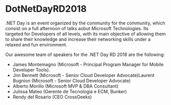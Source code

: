 # DotNetDayRD2018
.NET Day is an event organized by the community for the community, which consist on a full afternoon of talks aobut Microsoft Technologies. Its targeted for Developers of all levels, with its main objective of allowing them to share their knowledge and increase their networking skills under a relaxed and fun environment.

Our awesome team of speakers for the .NET Day RD 2018 are the following:
* James Montemagno (Microsoft - Principal Program Manager for Mobile Developer Tools).
* Jim Bennett (Microsoft - Senior Cloud Developer Advocate)Laurent Bugnion (Microsoft - Senior Cloud Developer Advocate)
* Alberto Morillo (Microsoft MVP & DBA Consultant)
* Julissa Mateo (Gerente de Tecnologia e ECM, Bunker)
* Rendy del Rosario (CEO CrossGeeks)
